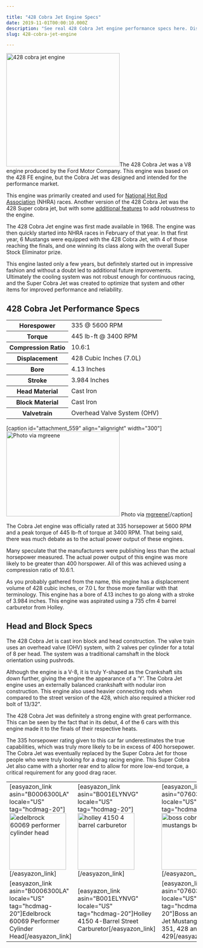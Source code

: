 ```yaml
---

title: "428 Cobra Jet Engine Specs"
date: 2019-11-01T00:00:10.000Z
description: "See real 428 Cobra Jet engine performance specs here. Discover why this Ford FE engine was so popular in NHRA drag racing competition with only 335 HP."
slug: 428-cobra-jet-engine

---
```


<img class="alignright size-medium wp-image-557" src="http://www.hcdmag.com/wp-content/uploads/428_cobra_jet_engine-300x300.jpg" alt="428 cobra jet engine" width="300" height="300">The 428 Cobra Jet was a V8 engine produced by the Ford Motor Company. This engine was based on the 428 FE engine, but the Cobra Jet was designed and intended for the performance market.

This engine was primarily created and used for <a href="http://www.nhra.com/" target="_blank" rel="noopener noreferrer">National Hot Rod Association</a> (NHRA) races. Another version of the 428 Cobra Jet was the 428 Super cobra jet, but with some <a href="http://en.wikipedia.org/wiki/Ford_FE_engine#Generation_2" target="_blank" rel="noopener noreferrer">additional features</a> to add robustness to the engine.

The 428 Cobra Jet engine was first made available in 1968. The engine was then quickly started into NHRA races in February of that year. In that first year, 6 Mustangs were equipped with the 428 Cobra Jet, with 4 of those reaching the finals, and one winning its class along with the overall Super Stock Eliminator prize.

This engine lasted only a few years, but definitely started out in impressive fashion and without a doubt led to additional future improvements. Ultimately the cooling system was not robust enough for continuous racing, and the Super Cobra Jet was created to optimize that system and other items for improved performance and reliability.
<h2>428 Cobra Jet Performance Specs</h2>
<table class="specsleft">
<tbody>
<tr>
<th>Horespower</th>
<td>335 @ 5600 RPM</td>
</tr>
<tr>
<th>Torque</th>
<td>445 lb-ft @ 3400 RPM</td>
</tr>
<tr>
<th>Compression Ratio</th>
<td>10.6:1</td>
</tr>
<tr>
<th>Displacement</th>
<td>428 Cubic Inches (7.0L)</td>
</tr>
<tr>
<th>Bore</th>
<td>4.13 Inches</td>
</tr>
<tr>
<th>Stroke</th>
<td>3.984 Inches</td>
</tr>
<tr>
<th>Head Material</th>
<td>Cast Iron</td>
</tr>
<tr>
<th>Block Material</th>
<td>Cast Iron</td>
</tr>
<tr>
<th>Valvetrain</th>
<td>Overhead Valve System (OHV)</td>
</tr>
</tbody>
</table>
[caption id="attachment_559" align="alignright" width="300"]<img class="size-medium wp-image-559" src="http://www.hcdmag.com/wp-content/uploads/428_engine_installation-300x225.jpg" alt="Photo via mgreene" width="300" height="225"> Photo via <a href="https://www.428cobrajet.org/gallery/displayimage.php?album=26&amp;pid=105#top_display_media" target="_blank" rel="noopener noreferrer">mgreene</a>[/caption]

The Cobra Jet engine was officially rated at 335 horsepower at 5600 RPM and a peak torque of 445 lb-ft of torque at 3400 RPM. That being said, there was much debate as to the actual power output of these engines.

Many speculate that the manufacturers were publishing less than the actual horsepower measured. The actual power output of this engine was more likely to be greater than 400 horspower. All of this was achieved using a compression ratio of 10.6:1.

As you probably gathered from the name, this engine has a displacement volume of 428 cubic inches, or 7.0 L for those more familiar with that terminology. This engine has a bore of 4.13 inches to go along with a stroke of 3.984 inches. This engine was aspirated using a 735 cfm 4 barrel carburetor from Holley.
<h2>Head and Block Specs</h2>
The 428 Cobra Jet is cast iron block and head construction. The valve train uses an overhead valve (OHV) system, with 2 valves per cylinder for a total of 8 per head. The system was a traditional camshaft in the block orientation using pushrods.

Although the engine is a V-8, it is truly Y-shaped as the Crankshaft sits down further, giving the engine the appearance of a ‘Y’. The Cobra Jet engine uses an externally balanced crankshaft with nodular iron construction. This engine also used heavier connecting rods when compared to the street version of the 428, which also required a thicker rod bolt of 13/32".

The 428 Cobra Jet was definitely a strong engine with great performance. This can be seen by the fact that in its debut, 4 of the 6 cars with this engine made it to the finals of their respective heats.

The 335 horsepower rating given to this car far underestimates the true capabilities, which was truly more likely to be in excess of 400 horsepower. The Cobra Jet was eventually replaced by the Super Cobra Jet for those people who were truly looking for a drag racing engine. This Super Cobra Jet also came with a shorter rear end to allow for more low-end torque, a critical requirement for any good drag racer.
<table>
<tbody>
<tr>
<td>[easyazon_link asin="B0006300LA" locale="US" tag="hcdmag-20"]<img class="aligncenter size-thumbnail wp-image-565" src="http://www.hcdmag.com/wp-content/uploads/edelbrock_60069_performer_cylinder_head-150x150.jpg" alt="edelbrock 60069 performer cylinder head" width="150" height="150">[/easyazon_link]</td>
<td>[easyazon_link asin="B001ELYNVG" locale="US" tag="hcdmag-20"]<img class="aligncenter size-thumbnail wp-image-567" src="http://www.hcdmag.com/wp-content/uploads/holley_4150_4_barrel_carburetor-150x150.jpg" alt="holley 4150 4 barrel carburetor" width="150" height="150">[/easyazon_link]</td>
<td>[easyazon_link asin="076030050X" locale="US" tag="hcdmag-20"]<img class="aligncenter size-thumbnail wp-image-568" src="http://www.hcdmag.com/wp-content/uploads/boss_cobra_jet_mustangs_book-150x150.jpg" alt="boss cobra jet mustangs book" width="150" height="150">[/easyazon_link]</td>
</tr>
<tr>
<td>[easyazon_link asin="B0006300LA" locale="US" tag="hcdmag-20"]Edelbrock 60069 Performer Cylinder Head[/easyazon_link]</td>
<td>[easyazon_link asin="B001ELYNVG" locale="US" tag="hcdmag-20"]Holley 4150 4-Barrel Street Carburetor[/easyazon_link]</td>
<td>[easyazon_link asin="076030050X" locale="US" tag="hcdmag-20"]Boss and Cobra Jet Mustangs: 302, 351, 428 and 429[/easyazon_link]</td>
</tr>
</tbody>
</table>